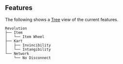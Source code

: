 ## Features
The following shows a [Tree](https://tree.nathanfriend.io/?s=%28%27options%21%28%27fancy%21true%7EfullPath.%7EtrailingSlash.%7ErootDot.%29%7E2%28%272%27Revolution*Item*-Item+Wheel*Kart*-Invinc0-Intang0Network*-No+Disconnect%27%29%7Eversion%21%271%27%29*%5Cn--++.%21false0ibility*2source%21%0120.-*) view of the current features.
```
Revolution
├── Item
│   └── Item Wheel
├── Kart
│   ├── Invincibility
│   └── Intangibility
└── Network
    └── No Disconnect
```